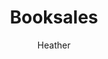 ---
layout: post
title: Booksales
author: Heather
section: calendar
categories: [calendar, heather]
audience: ''
keywords: ''
goals: ''
actions: ''
---